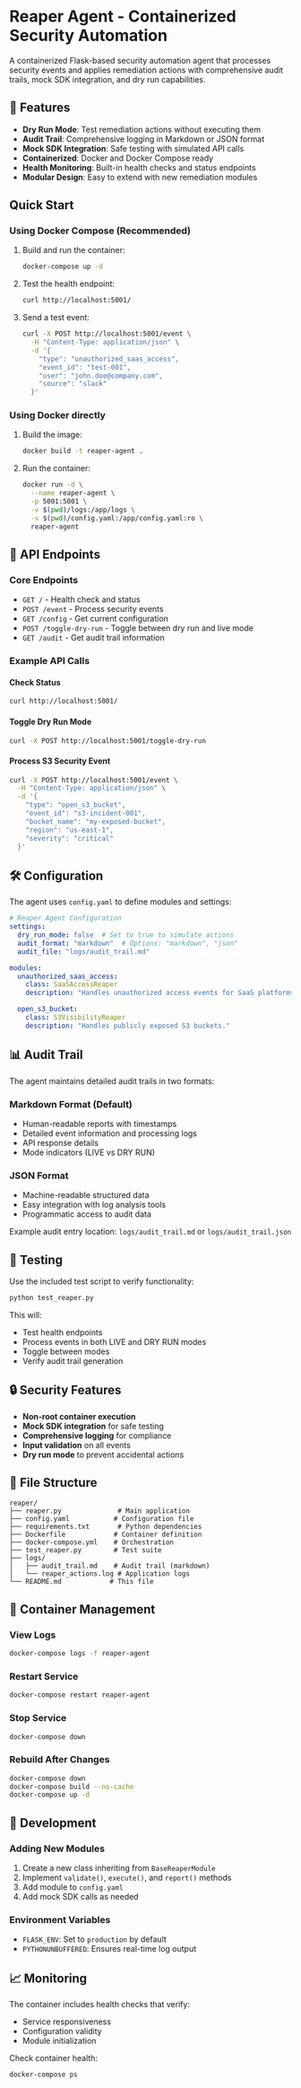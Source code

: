 # Reaper Agent - Containerized Security Automation

A containerized Flask-based security automation agent that processes security events and applies remediation actions with comprehensive audit trails, mock SDK integration, and dry run capabilities.

## 🚀 Features

- **Dry Run Mode**: Test remediation actions without executing them
- **Audit Trail**: Comprehensive logging in Markdown or JSON format
- **Mock SDK Integration**: Safe testing with simulated API calls
- **Containerized**: Docker and Docker Compose ready
- **Health Monitoring**: Built-in health checks and status endpoints
- **Modular Design**: Easy to extend with new remediation modules

## Quick Start

### Using Docker Compose (Recommended)

1. Build and run the container:
   ```bash
   docker-compose up -d
   ```

2. Test the health endpoint:
   ```bash
   curl http://localhost:5001/
   ```

3. Send a test event:
   ```bash
   curl -X POST http://localhost:5001/event \
     -H "Content-Type: application/json" \
     -d '{
       "type": "unauthorized_saas_access",
       "event_id": "test-001",
       "user": "john.doe@company.com",
       "source": "slack"
     }'
   ```

### Using Docker directly

1. Build the image:
   ```bash
   docker build -t reaper-agent .
   ```

2. Run the container:
   ```bash
   docker run -d \
     --name reaper-agent \
     -p 5001:5001 \
     -v $(pwd)/logs:/app/logs \
     -v $(pwd)/config.yaml:/app/config.yaml:ro \
     reaper-agent
   ```

## 🔧 API Endpoints

### Core Endpoints

- `GET /` - Health check and status
- `POST /event` - Process security events
- `GET /config` - Get current configuration
- `POST /toggle-dry-run` - Toggle between dry run and live mode
- `GET /audit` - Get audit trail information

### Example API Calls

#### Check Status
```bash
curl http://localhost:5001/
```

#### Toggle Dry Run Mode
```bash
curl -X POST http://localhost:5001/toggle-dry-run
```

#### Process S3 Security Event
```bash
curl -X POST http://localhost:5001/event \
  -H "Content-Type: application/json" \
  -d '{
    "type": "open_s3_bucket",
    "event_id": "s3-incident-001",
    "bucket_name": "my-exposed-bucket",
    "region": "us-east-1",
    "severity": "critical"
  }'
```

## 🛠️ Configuration

The agent uses `config.yaml` to define modules and settings:

```yaml
# Reaper Agent Configuration
settings:
  dry_run_mode: false  # Set to true to simulate actions
  audit_format: "markdown"  # Options: "markdown", "json"
  audit_file: "logs/audit_trail.md"

modules:
  unauthorized_saas_access:
    class: SaaSAccessReaper
    description: "Handles unauthorized access events for SaaS platforms."

  open_s3_bucket:
    class: S3VisibilityReaper
    description: "Handles publicly exposed S3 buckets."
```

## 📊 Audit Trail

The agent maintains detailed audit trails in two formats:

### Markdown Format (Default)
- Human-readable reports with timestamps
- Detailed event information and processing logs
- API response details
- Mode indicators (LIVE vs DRY RUN)

### JSON Format
- Machine-readable structured data
- Easy integration with log analysis tools
- Programmatic access to audit data

Example audit entry location: `logs/audit_trail.md` or `logs/audit_trail.json`

## 🧪 Testing

Use the included test script to verify functionality:

```bash
python test_reaper.py
```

This will:
- Test health endpoints
- Process events in both LIVE and DRY RUN modes
- Toggle between modes
- Verify audit trail generation

## 🔒 Security Features

- **Non-root container execution**
- **Mock SDK integration** for safe testing
- **Comprehensive logging** for compliance
- **Input validation** on all events
- **Dry run mode** to prevent accidental actions

## 📁 File Structure

```
reaper/
├── reaper.py              # Main application
├── config.yaml           # Configuration file
├── requirements.txt       # Python dependencies
├── Dockerfile            # Container definition
├── docker-compose.yml    # Orchestration
├── test_reaper.py        # Test suite
├── logs/
│   ├── audit_trail.md    # Audit trail (markdown)
│   └── reaper_actions.log # Application logs
└── README.md            # This file
```

## 🐳 Container Management

### View Logs
```bash
docker-compose logs -f reaper-agent
```

### Restart Service
```bash
docker-compose restart reaper-agent
```

### Stop Service
```bash
docker-compose down
```

### Rebuild After Changes
```bash
docker-compose down
docker-compose build --no-cache
docker-compose up -d
```

## 🔄 Development

### Adding New Modules

1. Create a new class inheriting from `BaseReaperModule`
2. Implement `validate()`, `execute()`, and `report()` methods
3. Add module to `config.yaml`
4. Add mock SDK calls as needed

### Environment Variables

- `FLASK_ENV`: Set to `production` by default
- `PYTHONUNBUFFERED`: Ensures real-time log output

## 📈 Monitoring

The container includes health checks that verify:
- Service responsiveness
- Configuration validity
- Module initialization

Check container health:
```bash
docker-compose ps
```

